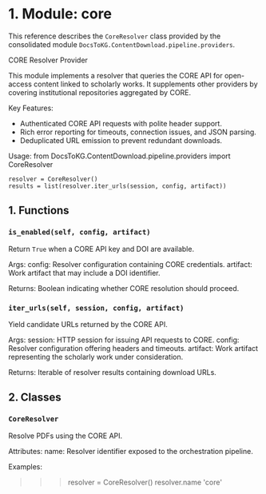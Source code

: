 # 1. Module: core

This reference describes the ``CoreResolver`` class provided by the consolidated module ``DocsToKG.ContentDownload.pipeline.providers``.

CORE Resolver Provider

This module implements a resolver that queries the CORE API for open-access
content linked to scholarly works. It supplements other providers by covering
institutional repositories aggregated by CORE.

Key Features:
- Authenticated CORE API requests with polite header support.
- Rich error reporting for timeouts, connection issues, and JSON parsing.
- Deduplicated URL emission to prevent redundant downloads.

Usage:
    from DocsToKG.ContentDownload.pipeline.providers import CoreResolver

    resolver = CoreResolver()
    results = list(resolver.iter_urls(session, config, artifact))

## 1. Functions

### `is_enabled(self, config, artifact)`

Return ``True`` when a CORE API key and DOI are available.

Args:
config: Resolver configuration containing CORE credentials.
artifact: Work artifact that may include a DOI identifier.

Returns:
Boolean indicating whether CORE resolution should proceed.

### `iter_urls(self, session, config, artifact)`

Yield candidate URLs returned by the CORE API.

Args:
session: HTTP session for issuing API requests to CORE.
config: Resolver configuration offering headers and timeouts.
artifact: Work artifact representing the scholarly work under consideration.

Returns:
Iterable of resolver results containing download URLs.

## 2. Classes

### `CoreResolver`

Resolve PDFs using the CORE API.

Attributes:
name: Resolver identifier exposed to the orchestration pipeline.

Examples:
>>> resolver = CoreResolver()
>>> resolver.name
'core'
